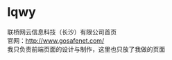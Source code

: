 # lqwy
联桥网云信息科技（长沙）有限公司首页 <br />
官网：http://www.gosafenet.com/ <br />
我只负责前端页面的设计与制作，这里也只放了我做的页面 <br />

